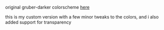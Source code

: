original gruber-darker colorscheme [here](https://github.com/blazkowolf/gruber-darker.nvim)

this is my custom version with a few minor tweaks to the colors, and i also added support for transparency

